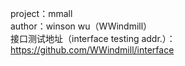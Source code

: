 project：mmall</br>
author：winson wu（WWindmill）</br>
接口测试地址（interface testing addr.）：https://github.com/WWindmill/interface
